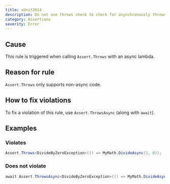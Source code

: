 ```yaml
---
title: xUnit2014
description: Do not use throws check to check for asynchronously thrown exception
category: Assertions
severity: Error
---
```


## Cause

This rule is triggered when calling `Assert.Throws` with an async lambda.

## Reason for rule

`Assert.Throws` only supports non-async code.

## How to fix violations

To fix a violation of this rule, use `Assert.ThrowsAsync` (along with `await`).

## Examples

### Violates

```csharp
Assert.Throws<DivideByZeroException>(() => MyMath.DivideAsync(1, 0));
```

### Does not violate

```csharp
await Assert.ThrowsAsync<DivideByZeroException>(() => MyMath.DivideAsync(1, 0));
```
